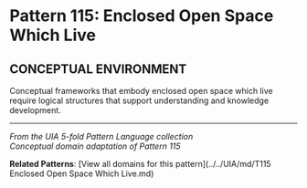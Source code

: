 # Pattern 115: Enclosed Open Space Which Live

## CONCEPTUAL ENVIRONMENT

Conceptual frameworks that embody enclosed open space which live require logical structures that support understanding and knowledge development.

---

*From the UIA 5-fold Pattern Language collection*  
*Conceptual domain adaptation of Pattern 115*

**Related Patterns**: [View all domains for this pattern](../../UIA/md/T115 Enclosed Open Space Which Live.md)